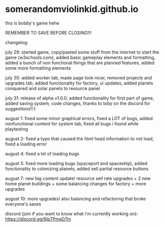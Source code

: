 # somerandomviolinkid.github.io

this is bobby's game hehe

REMEMBER TO SAVE BEFORE CLOSING!!!

changelog:

july 29:
started game, copy/pasted some stuff from the internet to start the game (w3schools.com), added basic gameplay elements and formatting, added a bunch of non functional things that are planned features, added some more formatting elements

july 30:
added worker tab, made page look nicer, removed projects and upgrades tab, added functionality for factory, ui updates, added planets conquered and solar panels to resource panel

july 31:
release of alpha v1.0.0: added functionality for first part of game, added saving system, code changes, thanks to toby on the discord for suggestions!!:)

august 1:
fixed some minor graphical errors, fixed a LOT of bugs, added nonfunctional content for system tab, fixed all bugs i found while playtesting

august 2:
fixed a typo that caused the html head information to not load, fixed a loading error

august 4:
fixed a lot of loading bugs

august 5:
fixed more loading bugs (spaceport and spaceship), added functionality to colonizing planets, added sell partial resource buttons

august 7:
new big content update! resource sell rate upgrades + 2 new home planet buildings + some balancing changes for factory + more upgrades

august 10:
more upgrades! also balancing and refactoring that broke everyone's saves

discord (join if you want to know what i'm currently working on): https://discord.gg/6jb7PmeD7m
